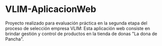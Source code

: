 # VLIM-AplicacionWeb
Proyecto realizado para evaluación práctica en la segunda etapa del proceso de selección empresa VLIM: Esta aplicación web consiste en brindar gestión y control de productos en la tienda de donas "La dona de Pancha".
